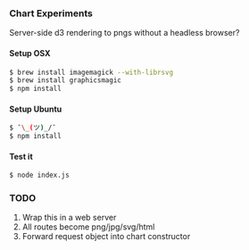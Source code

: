 ### Chart Experiments

Server-side d3 rendering to pngs without a headless browser?

#### Setup OSX
```sh
$ brew install imagemagick --with-librsvg
$ brew install graphicsmagic
$ npm install
```

#### Setup Ubuntu
```sh
$ ¯\_(ツ)_/¯
$ npm install
```

#### Test it
```sh
$ node index.js
```

### TODO
1. Wrap this in a web server
2. All routes become png/jpg/svg/html
3. Forward request object into chart constructor
